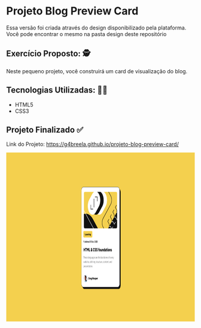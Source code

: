 <h1>Projeto Blog Preview Card </h1> 

<p>
    Essa versão foi criada através do design disponibilizado pela plataforma. Você pode encontrar o mesmo na pasta design deste repositório
</p>

<h2> Exercício Proposto: 🕵️ </h2>

<p> 
   Neste pequeno projeto, você construirá um card de visualização do blog.
</p>

<h2> Tecnologias Utilizadas: 👩‍💻 </h2>
  <ul> 
    <li>HTML5</li>
    <li>CSS3</li>
  </ul>

  <h2> Projeto Finalizado ✅ </h2>
  
 <p>Link do Projeto: <a href="https://g4breela.github.io/projeto-blog-preview-card/">https://g4breela.github.io/projeto-blog-preview-card/</a></p>
 
 <img alt="imagem do projeto finalizado" height="450" src="images/desktop-version.png">
